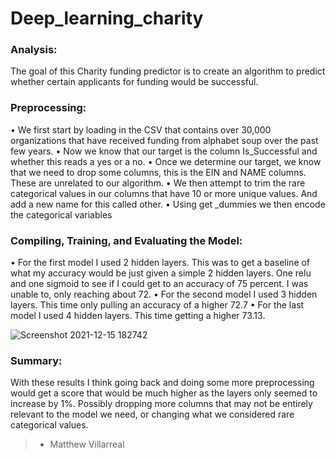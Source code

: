 # Deep_learning_charity

### Analysis:

The goal of this Charity funding predictor is to create an algorithm to predict whether certain applicants for funding would be successful. 

### Preprocessing: 

• We first start by loading in the CSV that contains over 30,000 organizations that have received funding from alphabet soup over the past few years. 
• Now we know that our target is the column Is_Successful and whether this reads a yes or a no. 
• Once we determine our target, we know that we need to drop some columns, this is the EIN and NAME columns. These are unrelated to our algorithm. 
• We then attempt to trim the rare categorical values in our columns that have 10 or more unique values. And add a new name for this called other. 
• Using get _dummies we then encode the categorical variables

### Compiling, Training, and Evaluating the Model:


• For the first model I used 2 hidden layers. This was to get a baseline of what my accuracy would be just given a simple 2 hidden layers. One relu and one sigmoid to see if I could get to an accuracy of 75 percent. I was unable to, only reaching about 72.
• For the second model I used 3 hidden layers. This time only pulling an accuracy of a higher 72.7 
• For the last model I used 4 hidden layers. This time getting a higher 73.13.

![Screenshot 2021-12-15 182742](https://user-images.githubusercontent.com/81705144/146285833-3095a808-0c95-45bf-97e6-3243657b775a.png)

### Summary:

With these results I think going back and doing some more preprocessing would get a score that would be much higher as the layers only seemed to increase by 1%. Possibly dropping more columns that may not be entirely relevant to the model we need, or changing what we considered rare categorical values. 


>- Matthew Villarreal
